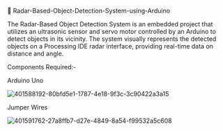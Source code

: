 📡 Radar-Based-Object-Detection-System-using-Arduino

  The Radar-Based Object Detection System is an embedded project that utilizes an ultrasonic sensor and servo motor controlled by an Arduino to detect objects in its vicinity. The system visually represents the detected objects on a Processing IDE radar interface, providing real-time data on distance and angle.

Components Required:-

Arduino Uno

![401588192-80bfd5e1-1787-4e18-9f3c-3c90422a3a15](https://github.com/user-attachments/assets/edf167df-958d-4156-a8d1-c18e3d65c23a)


Jumper Wires

![401591762-27a8ffb7-d27e-4849-8a54-f99532a5c608](https://github.com/user-attachments/assets/73f54e75-fc92-4ff0-aae5-efe0ae1db8e9)

